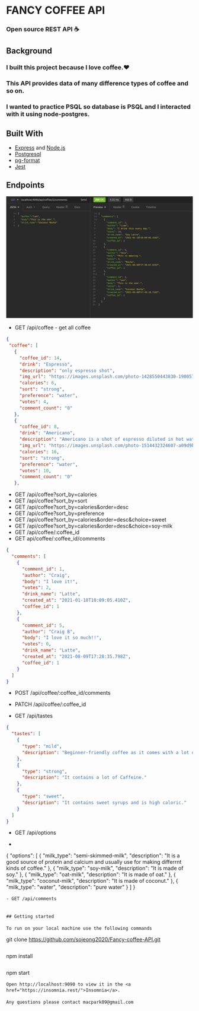 # FANCY COFFEE API   
### Open source REST API :coffee:

## Background

### I built this project because I love coffee.:heart: 
### This API provides data of many difference types of coffee and so on.

### I wanted to practice PSQL so database is PSQL and I interacted with it using node-postgres.

## Built With

- [Express](https://expressjs.com/) and [Node.js](https://nodejs.org/en/)
- [Postgresql](https://www.postgresql.org/docs/)
- [pg-format](https://www.npmjs.com/package/pg-format)
- [Jest](https://jestjs.io/docs/getting-started)

## Endpoints

![GitHub Logo](/images/coffeeAPI1.jpg)


- GET /api/coffee - get all coffee 
 ```json
 {
  "coffee": [
    {
      "coffee_id": 14,
      "drink": "Espresso",
      "description": "only espresso shot",
      "img_url": "https://images.unsplash.com/photo-1428550443830-190057dc8098?ixid=MnwxMjA3fDB8MHxwaG90by1wYWdlfHx8fGVufDB8fHx8&ixlib=rb-1.2.1&auto=format&fit=crop&w=1502&q=80",
      "calories": 6,
      "sort": "strong",
      "preference": "water",
      "votes": 4,
      "comment_count": "0"
    },
    {
      "coffee_id": 8,
      "drink": "Americano",
      "description": "Americano is a shot of espresso diluted in hot water",
      "img_url": "https://images.unsplash.com/photo-1514432324607-a09d9b4aefdd?ixid=MnwxMjA3fDB8MHxwaG90by1wYWdlfHx8fGVufDB8fHx8&ixlib=rb-1.2.1&auto=format&fit=crop&w=668&q=80",
      "calories": 16,
      "sort": "strong",
      "preference": "water",
      "votes": 10,
      "comment_count": "0"
    },
```
- GET /api/coffee?sort_by=calories
- GET /api/coffee?sort_by=sort
- GET /api/coffee?sort_by=calories&order=desc
- GET /api/coffee?sort_by=preference
- GET /api/coffee?sort_by=calories&order=desc&choice=sweet
- GET /api/coffee?sort_by=calories&order=desc&choice=soy-milk
- GET /api/coffee/:coffee_id
- GET api/coffee/:coffee_id/comments
```json
{
  "comments": [
    {
      "comment_id": 1,
      "author": "Craig",
      "body": "I love it!",
      "votes": 2,
      "drink_name": "Latte",
      "created_at": "2021-01-18T10:09:05.410Z",
      "coffee_id": 1
    },
    {
      "comment_id": 5,
      "author": "Craig B",
      "body": "I love it so much!!",
      "votes": 0,
      "drink_name": "Latte",
      "created_at": "2021-08-09T17:28:35.798Z",
      "coffee_id": 1
    }
  ]
}
```

- POST /api/coffee/:coffee_id/comments
- PATCH /api/coffee/:coffee_id

- GET /api/tastes
```json
{
  "tastes": [
    {
      "type": "mild",
      "description": "Beginner-friendly coffee as it comes with a lot of milk that neutralizes the bitter taste."
    },
    {
      "type": "strong",
      "description": "It contains a lot of Caffeine."
    },
    {
      "type": "sweet",
      "description": "It contains sweet syrups and is high caloric."
    }
  ]
}
```
- GET /api/options
- ```json
{
  "options": [
    {
      "milk_type": "semi-skimmed-milk",
      "description": "It is a good source of protein and calcium and usually use for making differrnt kinds of coffee."
    },
    {
      "milk_type": "soy-milk",
      "description": "It is made of soy."
    },
    {
      "milk_type": "oat-milk",
      "description": "It is made of oat."
    },
    {
      "milk_type": "coconut-milk",
      "description": "It is made of coconut."
    },
    {
      "milk_type": "water",
      "description": "pure water"
    }
  ]
}
```
- GET /api/comments


## Getting started

To run on your local machine use the following commands

```
git clone https://github.com/sojeong2020/Fancy-coffee-API.git
```
```
npm install
```
```
npm start
```
Open http://localhost:9090 to view it in the <a href="https://insomnia.rest/">Insomnia</a>.

Any questions please contact macpark09@gmail.com


